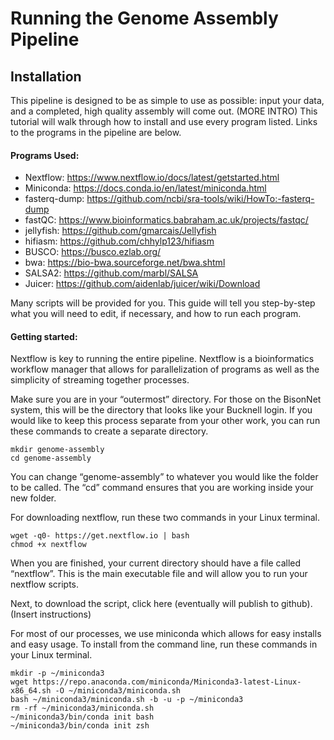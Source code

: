 # Running the Genome Assembly Pipeline
## Installation
This pipeline is designed to be as simple to use as possible: input your data, and a completed, high quality assembly will come out. (MORE INTRO) This tutorial will walk through how to install and use every program listed. Links to the programs in the pipeline are below. 

#### Programs Used:
* Nextflow: https://www.nextflow.io/docs/latest/getstarted.html 
* Miniconda: https://docs.conda.io/en/latest/miniconda.html 
* fasterq-dump: https://github.com/ncbi/sra-tools/wiki/HowTo:-fasterq-dump 
* fastQC: https://www.bioinformatics.babraham.ac.uk/projects/fastqc/ 
* jellyfish: https://github.com/gmarcais/Jellyfish 
* hifiasm: https://github.com/chhylp123/hifiasm 
* BUSCO: https://busco.ezlab.org/ 
* bwa: https://bio-bwa.sourceforge.net/bwa.shtml 
* SALSA2: https://github.com/marbl/SALSA 
* Juicer: https://github.com/aidenlab/juicer/wiki/Download 

Many scripts will be provided for you. This guide will tell you step-by-step what you will need to edit, if necessary, and how to run each program. 

#### Getting started: 

Nextflow is key to running the entire pipeline. Nextflow is a bioinformatics workflow manager that allows for parallelization of programs as well as the simplicity of streaming together processes. 

Make sure you are in your “outermost” directory. For those on the BisonNet system, this will be the directory that looks like your Bucknell login. If you would like to keep this process separate from your other work, you can run these commands to create a separate directory. 
```
mkdir genome-assembly
cd genome-assembly
```
You can change “genome-assembly” to whatever you would like the folder to be called. The “cd” command ensures that you are working inside your new folder. 

For downloading nextflow, run these two commands in your Linux terminal. 
```
wget -q0- https://get.nextflow.io | bash
chmod +x nextflow
```
When you are finished, your current directory should have a file called “nextflow”. This is the main executable file and will allow you to run your nextflow scripts. 

Next, to download the script, click here (eventually will publish to github).
(Insert instructions)

For most of our processes, we use miniconda which allows for easy installs and easy usage. To install from the command line, run these commands in your Linux terminal. 
```
mkdir -p ~/miniconda3
wget https://repo.anaconda.com/miniconda/Miniconda3-latest-Linux-x86_64.sh -O ~/miniconda3/miniconda.sh
bash ~/miniconda3/miniconda.sh -b -u -p ~/miniconda3
rm -rf ~/miniconda3/miniconda.sh
~/miniconda3/bin/conda init bash
~/miniconda3/bin/conda init zsh
```
